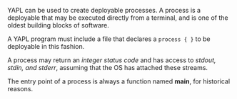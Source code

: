 YAPL can be used to create deployable processes. A process is a deployable that may be executed directly from a 
terminal, and is one of the oldest building blocks of software.

A YAPL program must include a file that declares a `process { }` to be deployable in this fashion. 

A process may return an *integer status code* and has access to *stdout, stdin, and stderr*, assuming that the OS has
attached these streams.

The entry point of a process is always a function named **main**, for historical reasons.
